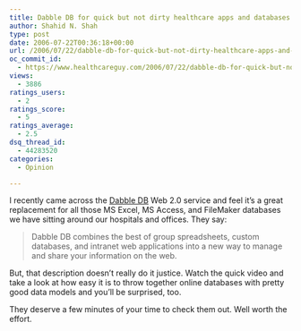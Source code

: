 ```yaml
---
title: Dabble DB for quick but not dirty healthcare apps and databases
author: Shahid N. Shah
type: post
date: 2006-07-22T00:36:18+00:00
url: /2006/07/22/dabble-db-for-quick-but-not-dirty-healthcare-apps-and-databases/
oc_commit_id:
  - https://www.healthcareguy.com/2006/07/22/dabble-db-for-quick-but-not-dirty-healthcare-apps-and-databases/1478769044
views:
  - 3886
ratings_users:
  - 2
ratings_score:
  - 5
ratings_average:
  - 2.5
dsq_thread_id:
  - 44283520
categories:
  - Opinion

---
```

I recently came across the [Dabble DB][1] Web 2.0 service and feel it&#8217;s a great replacement for all those MS Excel, MS Access, and FileMaker databases we have sitting around our hospitals and offices. They say:

> Dabble DB combines the best of group spreadsheets, custom databases, and intranet web applications into a new way to manage and share your information on the web. 

But, that description doesn&#8217;t really do it justice. Watch the quick video and take a look at how easy it is to throw together online databases with pretty good data models and you&#8217;ll be surprised, too.

They deserve a few minutes of your time to check them out. Well worth the effort.

 [1]: http://dabbledb.com/